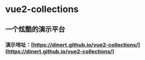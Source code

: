 # vue2-collections

## 一个炫酷的演示平台
 ### 演示地址：[https://dinert.github.io/vue2-collections/](https://dinert.github.io/vue2-collections/)

